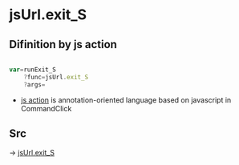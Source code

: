 # jsUrl.exit_S

## Difinition by js action

```js.js

var=runExit_S
	?func=jsUrl.exit_S
	?args=

```

- [js action]() is annotation-oriented language based on javascript in CommandClick

## Src

-> [jsUrl.exit_S](https://github.com/puutaro/CommandClick/blob/master/app/src/main/java/com/puutaro/commandclick/fragment_lib/terminal_fragment/js_interface/JsUrl.kt#L154)


